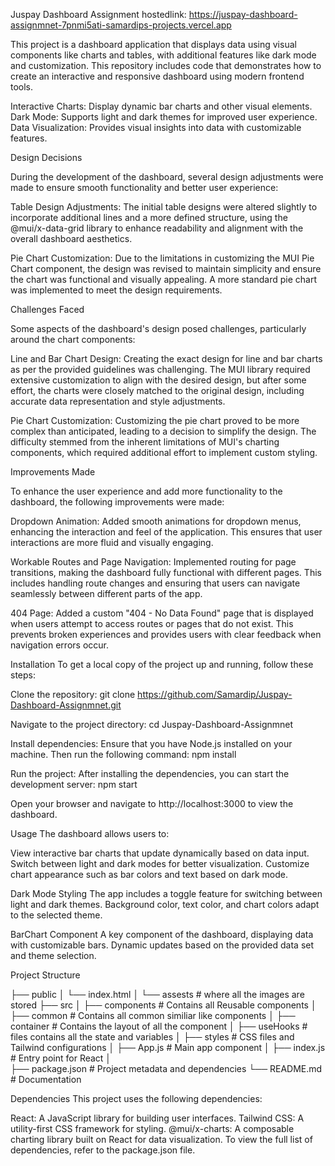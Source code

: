 Juspay Dashboard Assignment
hostedlink: https://juspay-dashboard-assignmnet-7pnmi5ati-samardips-projects.vercel.app

This project is a dashboard application that displays data using visual components like charts and tables, with additional features like dark mode and customization. This repository includes code that demonstrates how to create an interactive and responsive dashboard using modern frontend tools.

Interactive Charts: Display dynamic bar charts and other visual elements.
Dark Mode: Supports light and dark themes for improved user experience.
Data Visualization: Provides visual insights into data with customizable features.


Design Decisions

During the development of the dashboard, several design adjustments were made to ensure smooth functionality and better user experience:

Table Design Adjustments:
The initial table designs were altered slightly to incorporate additional lines and a more defined structure, using the @mui/x-data-grid library to enhance readability and alignment with the overall dashboard aesthetics.

Pie Chart Customization:
Due to the limitations in customizing the MUI Pie Chart component, the design was revised to maintain simplicity and ensure the chart was functional and visually appealing. A more standard pie chart was implemented to meet the design requirements.


Challenges Faced

Some aspects of the dashboard's design posed challenges, particularly around the chart components:

Line and Bar Chart Design:
Creating the exact design for line and bar charts as per the provided guidelines was challenging. The MUI library required extensive customization to align with the desired design, but after some effort, the charts were closely matched to the original design, including accurate data representation and style adjustments.

Pie Chart Customization:
Customizing the pie chart proved to be more complex than anticipated, leading to a decision to simplify the design. The difficulty stemmed from the inherent limitations of MUI's charting components, which required additional effort to implement custom styling.

Improvements Made

To enhance the user experience and add more functionality to the dashboard, the following improvements were made:

Dropdown Animation:
Added smooth animations for dropdown menus, enhancing the interaction and feel of the application. This ensures that user interactions are more fluid and visually engaging.

Workable Routes and Page Navigation:
Implemented routing for page transitions, making the dashboard fully functional with different pages. This includes handling route changes and ensuring that users can navigate seamlessly between different parts of the app.

404 Page:
Added a custom "404 - No Data Found" page that is displayed when users attempt to access routes or pages that do not exist. This prevents broken experiences and provides users with clear feedback when navigation errors occur.


Installation
To get a local copy of the project up and running, follow these steps:

Clone the repository:
git clone https://github.com/Samardip/Juspay-Dashboard-Assignmnet.git

Navigate to the project directory:
cd Juspay-Dashboard-Assignmnet

Install dependencies: Ensure that you have Node.js installed on your machine. Then run the following command:
npm install


Run the project: After installing the dependencies, you can start the development server:
npm start

Open your browser and navigate to http://localhost:3000 to view the dashboard.

Usage
The dashboard allows users to:

View interactive bar charts that update dynamically based on data input.
Switch between light and dark modes for better visualization.
Customize chart appearance such as bar colors and text based on dark mode.

Dark Mode Styling
The app includes a toggle feature for switching between light and dark themes.
Background color, text color, and chart colors adapt to the selected theme.

BarChart Component
A key component of the dashboard, displaying data with customizable bars.
Dynamic updates based on the provided data set and theme selection.


Project Structure

├── public
│   └── index.html 
│   └── assests              # where all the images are stored
├── src
│   ├── components           # Contains all Reusable components
│   ├── common               # Contains all common similiar like components
│   ├── container            # Contains the layout of all the component
│   ├── useHooks             # files contains all the state and variables
│   ├── styles               # CSS files and Tailwind configurations
│   ├── App.js               # Main app component
│   ├── index.js             # Entry point for React
│   
├── package.json             # Project metadata and dependencies
└── README.md                # Documentation

Dependencies
This project uses the following dependencies:

React: A JavaScript library for building user interfaces.
Tailwind CSS: A utility-first CSS framework for styling.
@mui/x-charts: A composable charting library built on React for data visualization.
To view the full list of dependencies, refer to the package.json file.
